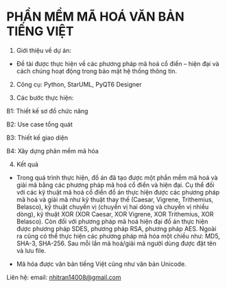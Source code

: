 # PHẦN MỀM MÃ HOÁ VĂN BẢN TIẾNG VIỆT
1. Giới thiệu về dự án:

- Đề tài được thực hiện về các phương pháp mã hoá cổ điển – hiện đại và cách chúng hoạt động trong bảo mật hệ thống thông tin.
  
2. Công cụ: Python, StarUML, PyQT6 Designer

3. Các bước thực hiện:

  B1: Thiết kế sơ đồ chức năng 
  
  B2: Use case tổng quát
  
  B3: Thiết kế giao diện
  
  B4: Xây dựng phân mềm mã hóa 

4. Kết quả
   
- Trong quá trình thực hiện, đồ án đã tạo được một phần mềm mã hoá và giải mã bằng các phương pháp mã hoá cổ điển và hiện đại. Cụ thể đối với các kỹ thuật mã hoá cổ điển đồ án thực hiện được các phương pháp mã hoá và giải mã như kỹ thuật thay thế (Caesar, Vigrene, Trithemius, Belasco), kỹ thuật chuyển vị (chuyển vị hai dòng và chuyển vị nhiều dòng), kỹ thuật XOR (XOR Caesar, XOR Vigrene, XOR Trithemius, XOR Belasco). Còn đối với phương pháp mã hoá hiện đại đồ án thực hiện được phương pháp SDES, phương pháp RSA, phương pháp AES. Ngoài ra cũng có thể thực hiện các phương pháp mã hóa một chiều như: MD5, SHA-3, SHA-256.  Sau mỗi lần mã hoá/giải mã người dùng được đặt tên và lưu file.

- Mã hóa được văn bản tiếng Việt cũng như văn bản Unicode.


Liên hệ: email: nhitran14008@gmail.com 
